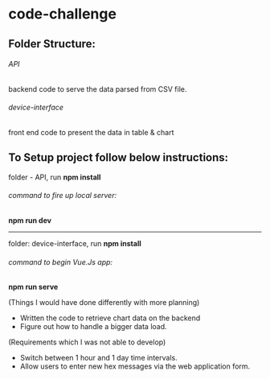 # code-challenge

## Folder Structure: 

###### API
backend code to serve the data parsed from CSV file.

###### device-interface 
front end code to present the data in table & chart 


## To Setup project follow below instructions: 
folder - API, run **npm install**
###### command to fire up local server: 
**npm run dev**

--------------------------------------------------------------------

folder: device-interface, run **npm install**
###### command to begin Vue.Js app:
**npm run serve**

(Things I would have done differently with more planning)
* Written the code to retrieve chart data on the backend
* Figure out how to handle a bigger data load.

(Requirements which I was not able to develop)
* Switch between 1 hour and 1 day time intervals.
* Allow users to enter new hex messages via the web application form.
